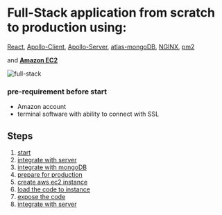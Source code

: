 # Full-Stack application from scratch to production using:

[React](https://reactjs.org/),     [Apollo-Client](https://www.apollographql.com/docs/react/get-started/),      [Apollo-Server](https://www.apollographql.com/docs/apollo-server/getting-started/),      [atlas-mongoDB](https://www.mongodb.com/),   [NGINX](https://www.nginx.com/),  [pm2](https://pm2.keymetrics.io/)

and **[Amazon EC2](https://aws.amazon.com/ec2/)**


![full-stack](https://d1ih00e1ckr8rk.cloudfront.net/resources/images/uploaded-images/60088ca683216f18e2f27bc5.png)


### pre-requirement before start

- Amazon account
- terminal software with ability to connect with SSL


## Steps

1. [start](https://github.com/amitznati/aws-fullstack-starter/tree/master/1-start)
2. [integrate with server](https://github.com/amitznati/aws-fullstack-starter/tree/master/2-integrate-with-server)
3. [integrate with mongoDB](https://github.com/amitznati/aws-fullstack-starter/tree/master/3-integrate-with-mongodb)
4. [prepare for production](https://github.com/amitznati/aws-fullstack-starter/tree/master/4-prepare-for-production)
5. [create aws ec2 instance](https://github.com/amitznati/aws-fullstack-starter/tree/master/5-create-aws-ec2-instance)
6. [load the code to instance](https://github.com/amitznati/aws-fullstack-starter/tree/master/6-load-the-code-to-instance)
7. [expose the code](https://github.com/amitznati/aws-fullstack-starter/tree/master/7-Expose-the-app)
8. [integrate with server](https://github.com/amitznati/aws-fullstack-starter/tree/master/8-Final-integrate-with-server)
